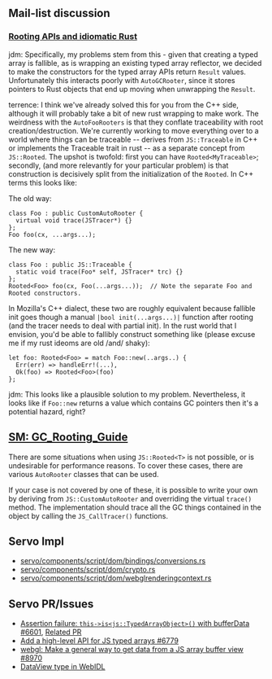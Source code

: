 ## Mail-list discussion

### [Rooting APIs and idiomatic Rust](https://groups.google.com/d/topic/mozilla.dev.servo/tqqwgAmhp8o/discussion)

jdm: Specifically, my problems stem from this - given that creating a typed array is fallible, as is wrapping an existing typed array reflector, we decided to make the constructors for the typed array APIs return `Result` values. Unfortunately this interacts poorly with `AutoGCRooter`, since it stores pointers to Rust objects that end up moving when unwrapping the `Result`.

terrence: I think we've already solved this for you from the C++ side, although it will probably take a bit of new rust wrapping to make work. The weirdness with the `AutoFooRooters` is that they conflate traceability with root creation/destruction. We're currently working to move everything over to a world where things can be traceable -- derives from `JS::Traceable` in C++ or implements the Traceable trait in rust -- as a separate concept from `JS::Rooted`. The upshot is twofold: first you can have `Rooted<MyTraceable>`; secondly, (and more relevantly for your particular problem) is that construction is decisively split from the initialization of the `Rooted`. In C++ terms this looks like: 

The old way: 

    class Foo : public CustomAutoRooter { 
      virtual void trace(JSTracer*) {} 
    }; 
    Foo foo(cx, ...args...); 

The new way: 

    class Foo : public JS::Traceable { 
      static void trace(Foo* self, JSTracer* trc) {} 
    }; 
    Rooted<Foo> foo(cx, Foo(...args...));  // Note the separate Foo and Rooted constructors.

In Mozilla's C++ dialect, these two are roughly equivalent because fallible init goes though a manual `|bool init(...args...)|` function after rooting (and the tracer needs to deal with partial init). In the rust world that I envision, you'd be able to fallibly construct something like (please excuse me if my rust ideoms are old /and/ shaky): 

    let foo: Rooted<Foo> = match Foo::new(..args..) { 
      Err(err) => handleErr!(...), 
      Ok(foo) => Rooted<Foo>(foo) 
    };

jdm: This looks like a plausible solution to my problem. Nevertheless, it looks like if `Foo::new` returns a value which contains GC pointers then  it's a potential hazard, right? 

## [SM: GC_Rooting_Guide](https://developer.mozilla.org/en-US/docs/Mozilla/Projects/SpiderMonkey/GC_Rooting_Guide)


There are some situations when using `JS::Rooted<T>` is not possible, or is undesirable for performance reasons.  To cover these cases, there are various `AutoRooter` classes that can be used.

If your case is not covered by one of these, it is possible to write your own by deriving from `JS::CustomAutoRooter` and overriding the virtual `trace()` method.  The implementation should trace all the GC things contained in the object by calling the `JS_CallTracer()` functions.

## Servo Impl

- [servo/components/script/dom/bindings/conversions.rs](https://github.com/servo/servo/blob/master/components/script/dom/bindings/conversions.rs#L499)
- [servo/components/script/dom/crypto.rs](https://github.com/servo/servo/blob/master/components/script/dom/crypto.rs#L8)
- [servo/components/script/dom/webglrenderingcontext.rs](https://github.com/servo/servo/blob/master/components/script/dom/webglrenderingcontext.rs#L10-L11)

## Servo PR/Issues

- [Assertion failure: `this->is<js::TypedArrayObject>()` with bufferData #6601](https://github.com/servo/servo/issues/6601), [Related PR](https://github.com/servo/servo/pull/9065/)
- [Add a high-level API for JS typed arrays #6779](https://github.com/servo/servo/pull/6779)
- [webgl: Make a general way to get data from a JS array buffer view #8970](https://github.com/servo/servo/pull/8970)
- [DataView type in WebIDL](https://github.com/servo/servo/issues/9530)


